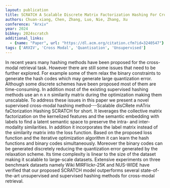 ```yaml
---
layout: publication
title: SCRATCH A Scalable Discrete Matrix Factorization Hashing For Cross-modal Retrieval
authors: Chuan-xiang, Chen, Zhang, Luo, Nie, Zhang, Xu
conference: "Arxiv"
year: 2024
bibkey: 2024scratch
additional_links:
  - {name: "Paper", url: "https://dl.acm.org/citation.cfm?id=3240547"}
tags: ['ARXIV', 'Cross Modal', 'Quantisation', 'Unsupervised']
---
```

In recent years many hashing methods have been proposed for the cross-modal retrieval task. However there are still some issues that need to be further explored. For example some of them relax the binary constraints to generate the hash codes which may generate large quantization error. Although some discrete schemes have been proposed most of them are time-consuming. In addition most of the existing supervised hashing methods use an n x n similarity matrix during the optimization making them unscalable. To address these issues in this paper we present a novel supervised cross-modal hashing method---Scalable disCRete mATrix faCtorization Hashing SCRATCH for short. It leverages the collective matrix factorization on the kernelized features and the semantic embedding with labels to find a latent semantic space to preserve the intra- and inter-modality similarities. In addition it incorporates the label matrix instead of the similarity matrix into the loss function. Based on the proposed loss function and the iterative optimization algorithm it can learn the hash functions and binary codes simultaneously. Moreover the binary codes can be generated discretely reducing the quantization error generated by the relaxation scheme. Its time complexity is linear to the size of the dataset making it scalable to large-scale datasets. Extensive experiments on three benchmark datasets namely Wiki MIRFlickr-25K and NUS-WIDE have verified that our proposed SCRATCH model outperforms several state-of-the-art unsupervised and supervised hashing methods for cross-modal retrieval.
